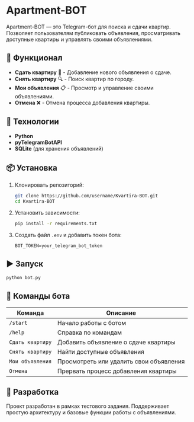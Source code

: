 # Apartment-BOT

Apartment-BOT — это Telegram-бот для поиска и сдачи квартир. Позволяет пользователям публиковать объявления, просматривать доступные квартиры и управлять своими объявлениями.

## 🚀 Функционал
- **Сдать квартиру** 🏡 - Добавление нового объявления о сдаче.
- **Снять квартиру** 🔍 - Поиск квартир по городу.
- **Мои объявления** 📋 - Просмотр и управление своими объявлениями.
- **Отмена** ❌ - Отмена процесса добавления квартиры.

## 🔧 Технологии
- **Python**  
- **pyTelegramBotAPI**  
- **SQLite** (для хранения объявлений)  

## 📦 Установка
1. Клонировать репозиторий:
   ```bash
   git clone https://github.com/username/Kvartira-BOT.git
   cd Kvartira-BOT
   ```
2. Установить зависимости:
   ```bash
   pip install -r requirements.txt
   ```
3. Создать файл `.env` и добавить токен бота:
   ```env
   BOT_TOKEN=your_telegram_bot_token
   ```

## ▶ Запуск
```bash
python bot.py
```

## 📜 Команды бота
| Команда       | Описание                                  |
|--------------|------------------------------------------|
| `/start`     | Начало работы с ботом                   |
| `/help`      | Справка по командам                     |
| `Сдать квартиру` | Добавить объявление о сдаче квартиры |
| `Снять квартиру` | Найти доступные объявления           |
| `Мои объявления` | Просмотреть или удалить свои объявления |
| `Отмена`     | Прервать процесс добавления квартиры    |



## 📌 Разработка
Проект разработан в рамках тестового задания. Поддерживает простую архитектуру и базовые функции работы с объявлениями.



